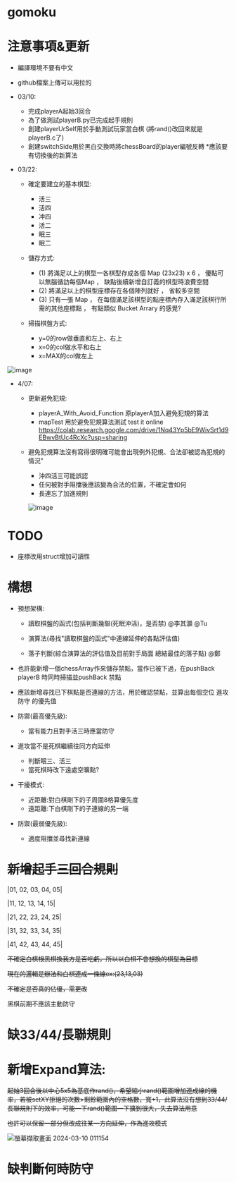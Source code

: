 # gomoku
 # 注意事項&更新
* 編譯環境不要有中文
* github檔案上傳可以用拉的
* 03/10:

  - 完成playerA起始3回合
  - 為了做測試playerB.py已完成起手規則
  - 創建playerUrSelf用於手動測試玩家當白棋 (將rand()改回來就是playerB.c了)
  - 創建switchSide用於黑白交換時將chessBoard的player編號反轉  *應該要有切換後的新算法


 
* 03/22:

  - 確定要建立的基本棋型:

    - 活三
    - 活四
    - 冲四
    - 活二
    - 眠三
    - 眠二

  - 儲存方式:

    - (1) 將滿足以上的棋型一各棋型存成各個 Map (23x23) x 6 ， 優點可以無腦循訪每個Map ， 缺點後續新增自訂義的棋型時浪費空間 
    - (2) 將滿足以上的棋型座標存在各個陣列就好 ， 省較多空間
    - (3) 只有一張 Map ， 在每個滿足該棋型的點座標內存入滿足該棋行所需的其他座標點 ， 有點類似 Bucket Arrary 的感覺?
      
  - 掃描棋盤方式:

    - y=0的row做垂直和左上、右上
    - x=0的col做水平和右上
    - x=MAX的col做左上
      
![image](https://github.com/ntut-Tu/gomoku/assets/160988691/73ce85fc-cd9f-4ef5-8eef-b16c0f5ac4e2)

    
* 4/07:

  - 更新避免犯規:

     - playerA_With_Avoid_Function 原playerA加入避免犯規的算法
     - mapTest 用於避免犯規算法測試 test it online https://colab.research.google.com/drive/1Nq43Yp5bE9WivSrt1d9EBwvBtUc4RcXc?usp=sharing
 
  - 避免犯規算法沒有寫得很明確可能會出現例外犯規、合法卻被認為犯規的情況"

     - 沖四活三可能誤認
     - 任何被對手阻擋後應該變為合法的位置，不確定會如何
     - 長連忘了加進規則
   
    ![image](https://github.com/ntut-Tu/gomoku/assets/160988691/8aff3f55-6040-4b76-990b-7e3f00e91fcc)


 # TODO
 
 * 座標改用struct增加可讀性
    
 # 構想

 * 預想架構:
 
   - 讀取棋盤的函式(包括判斷幾聯(死眠沖活)，是否禁) @李其灝 @Tu
 
   - 演算法(尋找"讀取棋盤的函式"中連線延伸的各點評估值)

   - 落子判斷(綜合演算法的評估值及目前對手局面 總結最佳的落子點) @鄭
 
* 也許能新增一個chessArray作來儲存禁點，當作已被下過，在pushBack playerB 時同時掃描並pushBack 禁點

* 應該新增尋找已下棋點是否連線的方法，用於確認禁點，並算出每個空位 進攻 防守 的優先值

* 防禦(最高優先級):

  - 當有能力且對手活三時應當防守

* 進攻當不是死棋繼續往同方向延伸

  - 判斷眠三、活三 
  - 當死棋時改下遠處空曠點?
    
* 干擾模式:
  
  - 近距離:對白棋剛下的子周圍8格算優先度
  - 遠距離:下白棋剛下的子連線的另一端

* 防禦(最弱優先級):

  - 適度阻擋並尋找新連線

 # ~~新增起手三回合規則~~
 
|01, 02, 03, 04, 05|

|11, 12, 13, 14, 15|

|21, 22, 23, 24, 25|

|31, 32, 33, 34, 35|

|41, 42, 43, 44, 45|

~~不確定白棋根黑棋換我方是否吃虧，所以以白棋不會想換的棋型為目標~~

~~現在的邏輯是辦法和白棋連成一條線ex:(23,13,03)~~

~~不確定是否真的佔優，需更改~~

黑棋前期不應該主動防守

 # 缺33/44/長聯規則
 

 # 新增Expand算法:

 ~~起始3回合後以中心5x5為基底作rand()，希望縮小rand()範圍增加連成線的機率，若被setXY拒絕的次數>剩餘範圍內的空格數，寬+1，此算法沒有想到33/44/長聯規則下的效率，可能一下rand()範圍一下擴到很大，失去算法用意~~

 ~~也許可以保留一部分但改成往某一方向延伸，作為進攻模式~~
 
 ![螢幕擷取畫面 2024-03-10 011154](https://github.com/ntut-Tu/gomoku/assets/160988691/043c8275-14e0-4cec-8523-8ead17e8f23a)

# 缺判斷何時防守
